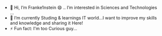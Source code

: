 - 👋 Hi, I’m Franke1nstein 😄 .. I’m interested in Sciences and Technologies ...
- 🌱 I’m currently Studing & learnings IT world...I want to improve my skills and knowledge and sharing it Here!
- ⚡ Fun fact: I'm too Curious guy...

